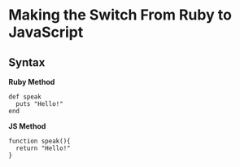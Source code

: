 # Making the Switch From Ruby to JavaScript

## Syntax
**Ruby Method**
```
def speak
  puts "Hello!"
end
```

**JS Method**
```
function speak(){
  return "Hello!"
}
```

